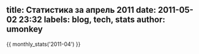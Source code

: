 title: Статистика за апрель 2011
date: 2011-05-02 23:32
labels: blog, tech, stats
author: umonkey
---
{{ monthly_stats('2011-04') }}
